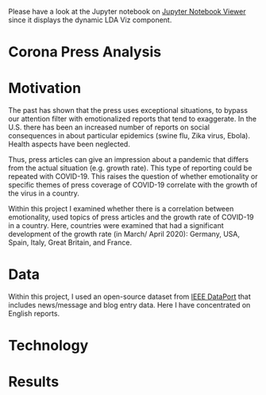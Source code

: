 Please have a look at the Jupyter notebook on [Jupyter Notebook Viewer](https://nbviewer.jupyter.org/github/ajdev-1/corona-press-analysis/blob/master/COVID-19%20GIT.ipynb) since it displays the dynamic LDA Viz component.

# Corona Press Analysis

# Motivation
The past has shown that the press uses exceptional situations,
to bypass our attention filter with emotionalized reports that tend to exaggerate. In the U.S. there has been an increased number of
reports on social consequences in about particular epidemics (swine flu, Zika virus, Ebola). Health aspects have been neglected.

Thus, press articles can give an impression about a pandemic that differs from the actual situation (e.g. growth rate). This
type of reporting could be repeated with COVID-19.
This raises the question of whether emotionality or specific themes of press coverage of COVID-19 correlate with the growth of the virus in a
country.

Within this project I examined whether there is a correlation between
emotionality, used topics of press articles and the growth rate of COVID-19 in a country. Here, countries were examined that had a significant
development of the growth rate (in March/ April 2020): Germany, USA, Spain, Italy,
Great Britain, and France.

# Data
Within this project, I used an open-source dataset from [IEEE DataPort](https://ieee-dataport.org/open-access/free-dataset-newsmessage-boardsblogs-about-coronavirus-4-month-data-52m-posts) that includes news/message and blog entry data. Here I have concentrated on English reports.

# Technology

# Results
